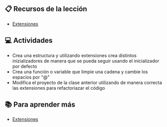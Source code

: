 ## :clipboard: Recursos de la lección

- [Extensiones](https://docs.google.com/presentation/d/1irZFJi0BLDZlojYZp3iMcRxnX-tka6OL-88NObeSC5E/edit?usp=sharing)

## :computer: Actividades

- Crea una estructura y utilizando extensiones crea distintos inizializadores de manera que se pueda seguir usando el inicializador por defecto
-  Crea una función o variable que limpie una cadena y cambie los espacios por "@"
- Modifica el proyecto de la clase anterior utilizando de manera correcta las extensiones para refactoriazar el código



## :books: Para aprender más

- [Extensiones](https://docs.swift.org/swift-book/LanguageGuide/Extensions.html)
